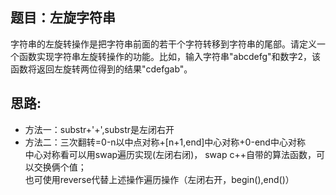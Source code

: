## 题目：左旋字符串      
字符串的左旋转操作是把字符串前面的若干个字符转移到字符串的尾部。请定义一个函数实现字符串左旋转操作的功能。比如，输入字符串"abcdefg"和数字2，该函数将返回左旋转两位得到的结果"cdefgab"。            

## 思路:         
* 方法一：substr+'+',substr是左闭右开        
* 方法二：三次翻转=0-n以中点对称+[n+1,end]中心对称+0-end中心对称          
                 中心对称看可以用swap遍历实现(左闭右闭)， swap c++自带的算法函数，可以交换俩个值；        
也可使用reverse代替上述操作遍历操作（左闭右开，begin(),end()）        